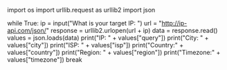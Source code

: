import os
import urllib.request as urllib2
import json

while True:
    ip = input("What is your target IP: ")
    url = "http://ip-api.com/json/"
    response = urllib2.urlopen(url + ip)
    data = response.read()
    values = json.loads(data)
    print("IP: " + values["query"])
    print("City: " + values["city"])
    print("ISP: " + values["isp"])
    print("Country:" + values["country"])
    print("Region: " + values["region"])
    print("Timezone:" + values["timezone"])
    break
